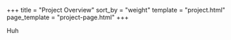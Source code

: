 +++
title = "Project Overview"
sort_by = "weight"
template = "project.html"
page_template = "project-page.html"
+++

Huh